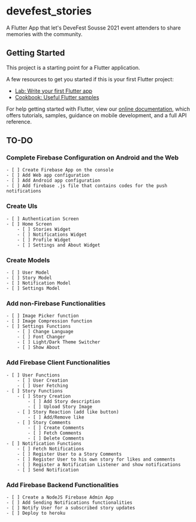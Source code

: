 # devefest_stories

A Flutter App that let's DeveFest Sousse 2021 event attenders to share memories with the community.

## Getting Started

This project is a starting point for a Flutter application.

A few resources to get you started if this is your first Flutter project:

- [Lab: Write your first Flutter app](https://flutter.dev/docs/get-started/codelab)
- [Cookbook: Useful Flutter samples](https://flutter.dev/docs/cookbook)

For help getting started with Flutter, view our
[online documentation](https://flutter.dev/docs), which offers tutorials,
samples, guidance on mobile development, and a full API reference.

## TO-DO

### Complete Firebase Configuration on Android and the Web
    - [ ] Create Firebase App on the console
    - [ ] Add Web app configuration
    - [ ] Add Android app configuration
    - [ ] Add firebase .js file that contains codes for the push notifications
### Create UIs
    - [ ] Authentication Screen
    - [ ] Home Screen
        - [ ] Stories Widget
        - [ ] Notifications Widget
        - [ ] Profile Widget
        - [ ] Settings and About Widget
### Create Models
    - [ ] User Model
    - [ ] Story Model
    - [ ] Notification Model
    - [ ] Settings Model
### Add non-Firebase Functionalities
    - [ ] Image Picker function
    - [ ] Image Compression function
    - [ ] Settings Functions
        - [ ] Change Language
        - [ ] Font Changer
        - [ ] Light/Dark Theme Switcher
        - [ ] Show About
### Add Firebase Client Functionalities
    - [ ] User Functions
        - [ ] User Creation
        - [ ] User Fetching
    - [ ] Story Functions
        - [ ] Story Creation
            - [ ] Add Story description
            - [ ] Upload Story Image
        - [ ] Story Reaction (add like button)
            - [ ] Add/Remove like
        - [ ] Story Comments
            - [ ] Create Comments
            - [ ] Fetch Comments
            - [ ] Delete Comments
    - [ ] Notification Functions
        - [ ] Fetch Notifications
        - [ ] Register User to a Story Comments
        - [ ] Register User to his own story for likes and comments
        - [ ] Register a Notification Listener and show notifications
        - [ ] Send Notification
### Add Firebase Backend Functionalities
    - [ ] Create a NodeJS Firebase Admin App
    - [ ] Add Sending Notifications functionalities
    - [ ] Notify User for a subscribed story updates
    - [ ] Deploy to heroku


